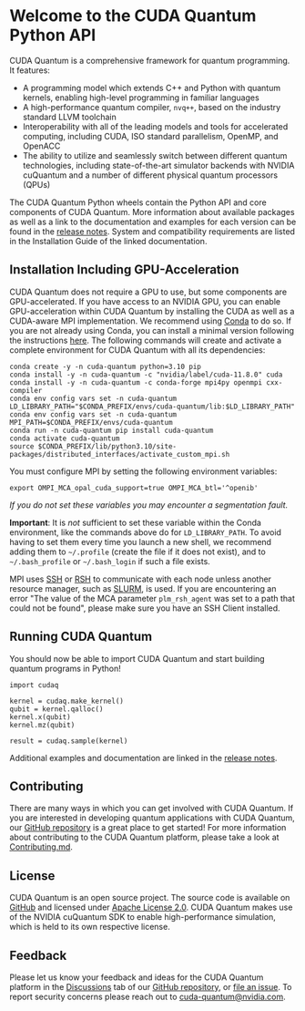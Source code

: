 # Welcome to the CUDA Quantum Python API

CUDA Quantum is a comprehensive framework for quantum programming. It features:

- A programming model which extends C++ and Python with quantum kernels,
  enabling high-level programming in familiar languages
- A high-performance quantum compiler, `nvq++`, based on the industry standard
  LLVM toolchain
- Interoperability with all of the leading models and tools for accelerated
computing, including CUDA, ISO standard parallelism, OpenMP, and OpenACC
- The ability to utilize and seamlessly switch between different quantum
  technologies, including state-of-the-art simulator backends with NVIDIA
  cuQuantum and a number of different physical quantum processors (QPUs)

The CUDA Quantum Python wheels contain the Python API and core components of
CUDA Quantum. More information about available packages as well as a link to the
documentation and examples for each version can be found in the [release
notes][cudaq_docs_releases]. System and compatibility requirements
are listed in the Installation Guide of the linked documentation.

[cudaq_docs_releases]:
    https://nvidia.github.io/cuda-quantum/latest/releases.html

## Installation Including GPU-Acceleration

[//]: # (Begin complete install)

CUDA Quantum does not require a GPU to use, but some components are GPU-accelerated.
If you have access to an NVIDIA GPU, you can enable GPU-acceleration within
CUDA Quantum by installing the CUDA as well as a CUDA-aware MPI implementation.
We recommend using [Conda](https://docs.conda.io/en/latest/) to do so.
If you are not already using Conda,
you can install a minimal version following the instructions
[here](https://docs.conda.io/projects/miniconda/en/latest/index.html). The
following commands will create and activate a complete environment for CUDA
Quantum with all its dependencies:

[//]: # (Begin conda install)

```console
conda create -y -n cuda-quantum python=3.10 pip
conda install -y -n cuda-quantum -c "nvidia/label/cuda-11.8.0" cuda
conda install -y -n cuda-quantum -c conda-forge mpi4py openmpi cxx-compiler
conda env config vars set -n cuda-quantum LD_LIBRARY_PATH="$CONDA_PREFIX/envs/cuda-quantum/lib:$LD_LIBRARY_PATH"
conda env config vars set -n cuda-quantum MPI_PATH=$CONDA_PREFIX/envs/cuda-quantum
conda run -n cuda-quantum pip install cuda-quantum
conda activate cuda-quantum
source $CONDA_PREFIX/lib/python3.10/site-packages/distributed_interfaces/activate_custom_mpi.sh
```

[//]: # (End conda install)

You must configure MPI by setting the following environment variables:

[//]: # (Begin ompi setup)

```console
export OMPI_MCA_opal_cuda_support=true OMPI_MCA_btl='^openib'
```

[//]: # (End ompi setup)

*If you do not set these variables you may encounter a segmentation fault.*

**Important**: It is *not* sufficient to set these variable within the Conda
environment, like the commands above do for `LD_LIBRARY_PATH`. To avoid having
to set them every time you launch a new shell, we recommend adding them to
`~/.profile` (create the file if it does not exist), and to `~/.bash_profile` or
`~/.bash_login` if such a file exists.

[//]: # (End complete install)

MPI uses [SSH](https://en.wikipedia.org/wiki/Secure_Shell) or
[RSH](https://en.wikipedia.org/wiki/Remote_Shell) to communicate with each node
unless another resource manager, such as
[SLURM](https://slurm.schedmd.com/overview.html), is used. If you are
encountering an error "The value of the MCA parameter `plm_rsh_agent` was set to
a path that could not be found", please make sure you have an SSH Client
installed.

## Running CUDA Quantum

You should now be able to import CUDA Quantum and start building quantum
programs in Python!

```console
import cudaq

kernel = cudaq.make_kernel()
qubit = kernel.qalloc()
kernel.x(qubit)
kernel.mz(qubit)

result = cudaq.sample(kernel)
```

Additional examples and documentation are linked in the [release
notes][cudaq_docs_releases].

## Contributing

There are many ways in which you can get involved with CUDA Quantum. If you are
interested in developing quantum applications with CUDA Quantum, our [GitHub
repository][github_link] is a great place to get started! For more information
about contributing to the CUDA Quantum platform, please take a look at
[Contributing.md](https://github.com/NVIDIA/cuda-quantum/blob/main/Contributing.md).

## License

CUDA Quantum is an open source project. The source code is available on
[GitHub][github_link] and licensed under [Apache License
2.0](https://github.com/NVIDIA/cuda-quantum/blob/main/LICENSE). CUDA Quantum
makes use of the NVIDIA cuQuantum SDK to enable high-performance simulation,
which is held to its own respective license.

[github_link]: https://github.com/NVIDIA/cuda-quantum/

## Feedback

Please let us know your feedback and ideas for the CUDA Quantum platform in the
[Discussions][discussions] tab of our [GitHub repository][github_repo], or [file
an issue][cuda_quantum_issues]. To report security concerns please reach out to
[cuda-quantum@nvidia.com](mailto:cuda-quantum@nvidia.com).

[discussions]: https://github.com/NVIDIA/cuda-quantum/discussions
[cuda_quantum_issues]: https://github.com/NVIDIA/cuda-quantum/issues
[github_repo]: https://github.com/NVIDIA/cuda-quantum
